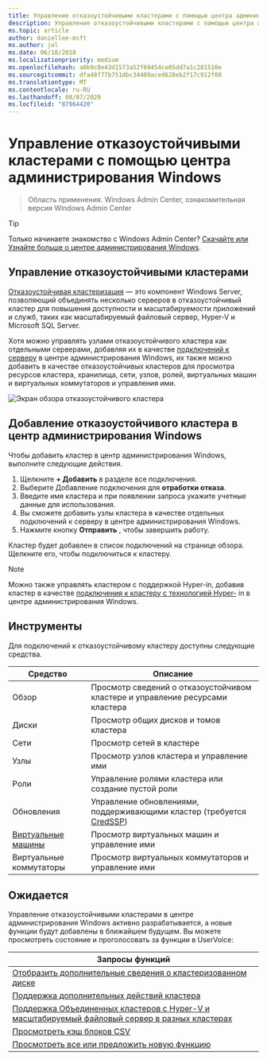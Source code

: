```yaml
---
title: Управление отказоустойчивыми кластерами с помощью центра администрирования Windows
description: Управление отказоустойчивыми кластерами с помощью центра администрирования Windows (Project Хонолулу)
ms.topic: article
author: daniellee-msft
ms.author: jol
ms.date: 06/18/2018
ms.localizationpriority: medium
ms.openlocfilehash: a0b9c0e43d1573a52f69454ce05dd7a1c281510e
ms.sourcegitcommit: dfa48f77b751dbc34409aced628eb2f17c912f08
ms.translationtype: MT
ms.contentlocale: ru-RU
ms.lasthandoff: 08/07/2020
ms.locfileid: "87964420"
---
```

# <a name="manage-failover-clusters-with-windows-admin-center"></a>Управление отказоустойчивыми кластерами с помощью центра администрирования Windows

>Область применения. Windows Admin Center, ознакомительная версия Windows Admin Center

> [!Tip]
> Только начинаете знакомство с Windows Admin Center?
> [Скачайте или Узнайте больше о центре администрирования Windows](../overview.md).

## <a name="managing-failover-clusters"></a>Управление отказоустойчивыми кластерами
[Отказоустойчивая кластеризация](https://docs.microsoft.com/windows-server/failover-clustering/failover-clustering-overview) — это компонент Windows Server, позволяющий объединять несколько серверов в отказоустойчивый кластер для повышения доступности и масштабируемости приложений и служб, таких как масштабируемый файловый сервер, Hyper-V и Microsoft SQL Server.

Хотя можно управлять узлами отказоустойчивого кластера как отдельными серверами, добавляя их в качестве [подключений к серверу](manage-servers.md) в центре администрирования Windows, их также можно добавить в качестве отказоустойчивых кластеров для просмотра ресурсов кластера, хранилища, сети, узлов, ролей, виртуальных машин и виртуальных коммутаторов и управления ими.

![Экран обзора отказоустойчивого кластера](../media/manage-failover-clusters/fcm-overview.png)

## <a name="adding-a-failover-cluster-to-windows-admin-center"></a>Добавление отказоустойчивого кластера в центр администрирования Windows
Чтобы добавить кластер в центр администрирования Windows, выполните следующие действия.

1. Щелкните **+ Добавить** в разделе все подключения.
2. Выберите Добавление подключения для **отработки отказа**.
3. Введите имя кластера и при появлении запроса укажите учетные данные для использования.
4. Вы сможете добавить узлы кластера в качестве отдельных подключений к серверу в центре администрирования Windows.
5. Нажмите кнопку **Отправить** , чтобы завершить работу.

Кластер будет добавлен в список подключений на странице обзора. Щелкните его, чтобы подключиться к кластеру.

> [!NOTE]
> Можно также управлять кластером с поддержкой Hyper-in, добавив кластер в качестве [подключения к кластеру с технологией Hyper-](manage-hyper-converged.md) in в центре администрирования Windows.

## <a name="tools"></a>Инструменты

Для подключений к отказоустойчивому кластеру доступны следующие средства.

| Средство | Описание |
| ---- | ----------- |
| Обзор | Просмотр сведений о отказоустойчивом кластере и управление ресурсами кластера |
| Диски | Просмотр общих дисков и томов кластера |
| Сети | Просмотр сетей в кластере |
| Узлы | Просмотр узлов кластера и управление ими |
| Роли | Управление ролями кластера или создание пустой роли |
| Обновления | Управление обновлениями, поддерживающими кластер (требуется [CredSSP](../understand/faq.md#does-windows-admin-center-use-credssp)) |
| [Виртуальные машины](manage-virtual-machines.md) | Просмотр виртуальных машин и управление ими |
| Виртуальные коммутаторы | Просмотр виртуальных коммутаторов и управление ими |

## <a name="more-coming"></a>Ожидается

Управление отказоустойчивыми кластерами в центре администрирования Windows активно разрабатывается, а новые функции будут добавлены в ближайшем будущем. Вы можете просмотреть состояние и проголосовать за функции в UserVoice:

|Запросы функций|
|-------|
| [Отобразить дополнительные сведения о кластеризованном диске](https://windowsserver.uservoice.com/forums/295071-management-tools/suggestions/31740424--cluster-more-disk-info-in-failover-cluster-manag) |
| [Поддержка дополнительных действий кластера](https://windowsserver.uservoice.com/forums/295071-management-tools/suggestions/33558076--fcm-full-csv-management-cycle-in-one-place) |
| [Поддержка Объединенных кластеров с Hyper-V и масштабируемый файловый сервер в разных кластерах](https://windowsserver.uservoice.com/forums/295071-management-tools/suggestions/31729741--cluster-support-for-converged-architecture) |
| [Просмотреть кэш блоков CSV](https://windowsserver.uservoice.com/forums/295071-management-tools/suggestions/31669477--cluster-csv-block-cache) |
| [Просмотреть все или предложить новую функцию](https://windowsserver.uservoice.com/forums/295071/filters/top?category_id=319162&query=%5Bcluster%5D) |